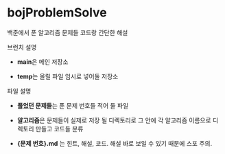 # bojProblemSolve

백준에서 푼 알고리즘 문제들 코드랑 간단한 해설

브런치 설명

+ **main**은 메인 저장소

+ **temp**는 올릴 파일 임시로 넣어둘 저장소


파일 설명
+ **풀었던 문제들**는 푼 문제 번호들 적어 둘 파일

+ **알고리즘**은 문제들이 실제로 저장 될 디렉토리로 그 안에 각 알고리즘 이름으로 디렉토리 만들고 코드들 분류
 
+ **{문제 번호}.md** 는 힌트, 해설, 코드. 해설 바로 보일 수 있기 때문에 스포 주의.

